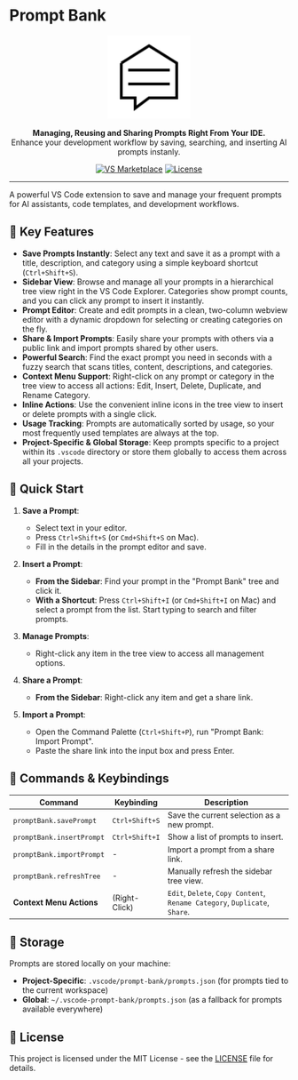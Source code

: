 # Prompt Bank

<p align="center">
  <img src="./assets/logo.png" alt="Prompt Bank Logo" width="150">
</p>

<p align="center">
  <strong>Managing, Reusing and Sharing Prompts Right From Your IDE.</strong>
  <br />
  Enhance your development workflow by saving, searching, and inserting AI prompts instanly.
</p>

<p align="center">
  <a href="https://marketplace.visualstudio.com/items?itemName=prestissimo.prompt-bank"><img src="https://img.shields.io/visual-studio-marketplace/v/prestissimo.prompt-bank?style=for-the-badge&label=VS%20Marketplace&color=blue" alt="VS Marketplace"></a>
  <a href="https://github.com/ShaulAb/prompt-bank/blob/master/LICENSE"><img src="https://img.shields.io/github/license/ShaulAb/prompt-bank?style=for-the-badge&color=green" alt="License"></a>
</p>

---

A powerful VS Code extension to save and manage your frequent prompts for AI assistants, code templates, and development workflows.

<!-- Optional: Add a GIF demo here -->
<!-- <p align="center">
  <img src="link-to-your-demo.gif" alt="Prompt Bank Demo">
</p> -->

## 🚀 Key Features

- **Save Prompts Instantly**: Select any text and save it as a prompt with a title, description, and category using a simple keyboard shortcut (`Ctrl+Shift+S`).
- **Sidebar View**: Browse and manage all your prompts in a hierarchical tree view right in the VS Code Explorer. Categories show prompt counts, and you can click any prompt to insert it instantly.
- **Prompt Editor**: Create and edit prompts in a clean, two-column webview editor with a dynamic dropdown for selecting or creating categories on the fly.
- **Share & Import Prompts**: Easily share your prompts with others via a public link and import prompts shared by other users.
- **Powerful Search**: Find the exact prompt you need in seconds with a fuzzy search that scans titles, content, descriptions, and categories.
- **Context Menu Support**: Right-click on any prompt or category in the tree view to access all actions: Edit, Insert, Delete, Duplicate, and Rename Category.
- **Inline Actions**: Use the convenient inline icons in the tree view to insert or delete prompts with a single click.
- **Usage Tracking**: Prompts are automatically sorted by usage, so your most frequently used templates are always at the top.
- **Project-Specific & Global Storage**: Keep prompts specific to a project within its `.vscode` directory or store them globally to access them across all your projects.


## 🎯 Quick Start

1.  **Save a Prompt**:
    - Select text in your editor.
    - Press `Ctrl+Shift+S` (or `Cmd+Shift+S` on Mac).
    - Fill in the details in the prompt editor and save.

2.  **Insert a Prompt**:
    - **From the Sidebar**: Find your prompt in the "Prompt Bank" tree and click it.
    - **With a Shortcut**: Press `Ctrl+Shift+I` (or `Cmd+Shift+I` on Mac) and select a prompt from the list. Start typing to search and filter prompts.

3.  **Manage Prompts**:
    - Right-click any item in the tree view to access all management options.

4. **Share a Prompt**:
    - **From the Sidebar**: Right-click any item and get a share link.

5.  **Import a Prompt**:
    - Open the Command Palette (`Ctrl+Shift+P`), run "Prompt Bank: Import Prompt".
    - Paste the share link into the input box and press Enter.


## 🔧 Commands & Keybindings

| Command                    | Keybinding     | Description                                                       |
| -------------------------- | -------------- | ----------------------------------------------------------------- |
| `promptBank.savePrompt`    | `Ctrl+Shift+S` | Save the current selection as a new prompt.                       |
| `promptBank.insertPrompt`  | `Ctrl+Shift+I` | Show a list of prompts to insert.                                 |
| `promptBank.importPrompt`  | -              | Import a prompt from a share link.                                |
| `promptBank.refreshTree`   | -              | Manually refresh the sidebar tree view.                           |
| **Context Menu Actions**   | (Right-Click)  | `Edit`, `Delete`, `Copy Content`, `Rename Category`, `Duplicate`, `Share`. |

## 📁 Storage

Prompts are stored locally on your machine:

- **Project-Specific**: `.vscode/prompt-bank/prompts.json` (for prompts tied to the current workspace)
- **Global**: `~/.vscode-prompt-bank/prompts.json` (as a fallback for prompts available everywhere)


## 📄 License

This project is licensed under the MIT License - see the [LICENSE](LICENSE) file for details. 
